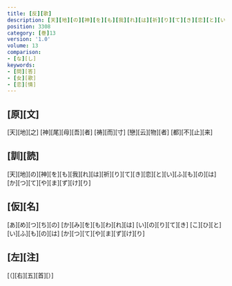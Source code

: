 ```yaml
---
title: [反][歌]
description: [天][地][の][神][を][も][我][れ][は][祈][り][て][き][恋][と][い][ふ][も][の][は][か][つ][て][や][ま][ず][け][り]
position: 3308
category: [巻]13
version: '1.0'
volume: 13
comparison:
- [な][し]
keywords:
- [問][答]
- [女][歌]
- [恋][情]
---
```


## [原][文]

[天][地][之] [神][尾][母][吾][者] [祷][而][寸] [戀][云][物][者] [都][不][止][来]

## [訓][読]

[天][地][の][神][を][も][我][れ][は][祈][り][て][き][恋][と][い][ふ][も][の][は][か][つ][て][や][ま][ず][け][り]

## [仮][名]

[あ][め][つ][ち][の] [か][み][を][も][わ][れ][は] [い][の][り][て][き] [こ][ひ][と][い][ふ][も][の][は] [か][つ][て][や][ま][ず][け][り]

## [左][注]

[（][右][五][首][）]
